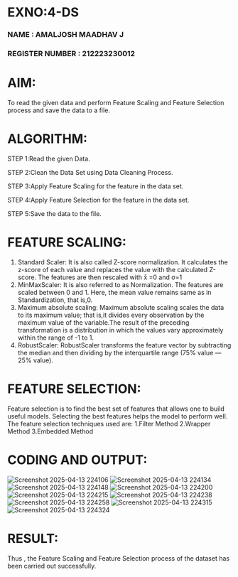 # EXNO:4-DS
### NAME : AMALJOSH MAADHAV J
### REGISTER NUMBER : 212223230012
# AIM:
To read the given data and perform Feature Scaling and Feature Selection process and save the
data to a file.

# ALGORITHM:
STEP 1:Read the given Data.

STEP 2:Clean the Data Set using Data Cleaning Process.

STEP 3:Apply Feature Scaling for the feature in the data set.

STEP 4:Apply Feature Selection for the feature in the data set.

STEP 5:Save the data to the file.

# FEATURE SCALING:
1. Standard Scaler: It is also called Z-score normalization. It calculates the z-score of each value and replaces the value with the calculated Z-score. The features are then rescaled with x̄ =0 and σ=1
2. MinMaxScaler: It is also referred to as Normalization. The features are scaled between 0 and 1. Here, the mean value remains same as in Standardization, that is,0.
3. Maximum absolute scaling: Maximum absolute scaling scales the data to its maximum value; that is,it divides every observation by the maximum value of the variable.The result of the preceding transformation is a distribution in which the values vary approximately within the range of -1 to 1.
4. RobustScaler: RobustScaler transforms the feature vector by subtracting the median and then dividing by the interquartile range (75% value — 25% value).

# FEATURE SELECTION:
Feature selection is to find the best set of features that allows one to build useful models. Selecting the best features helps the model to perform well.
The feature selection techniques used are:
1.Filter Method
2.Wrapper Method
3.Embedded Method

# CODING AND OUTPUT:

![Screenshot 2025-04-13 224106](https://github.com/user-attachments/assets/80da8071-395e-43fd-b0b3-9afe62682a62)
![Screenshot 2025-04-13 224134](https://github.com/user-attachments/assets/8c9ab63d-0e45-434d-a3bb-7dcfd7d03ecb)
![Screenshot 2025-04-13 224148](https://github.com/user-attachments/assets/05cb615f-7b4b-483f-b2bb-aa85afb24526)
![Screenshot 2025-04-13 224200](https://github.com/user-attachments/assets/11771b29-bb0c-4b82-ac58-7e44db7adf65)
![Screenshot 2025-04-13 224215](https://github.com/user-attachments/assets/0367362c-67f0-487f-bf65-e5c2e252ab5a)
![Screenshot 2025-04-13 224238](https://github.com/user-attachments/assets/121d3256-f66a-433f-9536-41bd176ecfc3)
![Screenshot 2025-04-13 224258](https://github.com/user-attachments/assets/2b378114-d847-4473-83d1-c4b880364f7a)
![Screenshot 2025-04-13 224315](https://github.com/user-attachments/assets/b9d8fcdd-5fda-4da6-8015-f094c08a83a8)
![Screenshot 2025-04-13 224324](https://github.com/user-attachments/assets/40de7fb8-87d8-48ce-8c11-eb6e2533b34d)
# RESULT:

Thus , the Feature Scaling and Feature Selection process of the dataset has been carried out successfully.
